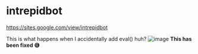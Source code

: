 # intrepidbot
https://sites.google.com/view/intrepidbot

This is what happens when I accidentally add eval() huh?
![image](https://github.com/realrealAlexS/intrepidbot/assets/140008493/7947cb21-7489-41cd-8e8e-4d23b5a9cafe)
**This has been fixed 😅**
